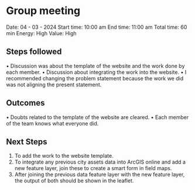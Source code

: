 # Group meeting

Date: 04 - 03 - 2024
Start time: 10:00 am
End time: 11:00 am
Total time: 60 min
Energy: High
Value: High

## Steps followed

•	Discussion was about the template of the website and the work done by each member.
•	Discussion about integrating the work into the website.
•	I recommended changing the problem statement because the work we did was not aligning the present statement.

## Outcomes

•	Doubts related to the template of the website are cleared.
•	Each member of the team knows what everyone did.

## Next Steps

1. To add the work to the website template. 
2. To integrate any previous city assets data into ArcGIS online and add a new feature layer, join these to create a smart form in field maps.
3. After joining the previous data feature layer with the new feature layer, the output of both should be shown in the leaflet.

